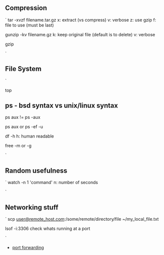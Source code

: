 
## Compression

`
tar -xvzf filename.tar.gz
x: extract (vs compress)
v: verbose
z: use gzip
f: file to use (must be last)

gunzip -kv filename.gz
k: keep original file (default is to delete)
v: verbose

gzip

`



## File System 

`

top

ps - bsd syntax vs unix/linux syntax 
-----

ps aux  != ps -aux


ps aux or ps -ef -u


df -h
h: human readable


free -m or -g

`



## Random usefulness
`
watch -n 1 'command'
n: number of seconds


`


## Networking stuff
`
scp user@remote_host.com:/some/remote/directory/file ~/my_local_file.txt


lsof -i:3306
check whats running at a port

`


* [port forwarding](http://thekeesh.com/2014/01/connecting-to-a-rds-server-from-a-local-computer-using-ssh-tunneling-on-a-mac/)

